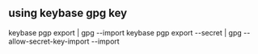 ## using keybase gpg key

keybase pgp export | gpg --import
keybase pgp export --secret | gpg --allow-secret-key-import --import
